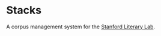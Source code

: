 
# Stacks

A corpus management system for the [Stanford Literary Lab](https://litlab.stanford.edu/).
